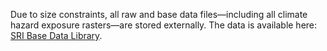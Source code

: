 Due to size constraints, all raw and base data files—including all climate hazard exposure rasters—are stored externally. The data is available here: [SRI Base Data Library](https://olewelo.thegood.cloud/s/Am6THox9cSmaPcG).